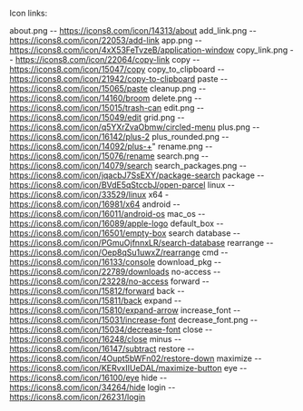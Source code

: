 Icon links:

about.png -- https://icons8.com/icon/14313/about
add_link.png -- https://icons8.com/icon/22053/add-link
app.png -- https://icons8.com/icon/4xX53FeTvzeB/application-window
copy_link.png -- https://icons8.com/icon/22064/copy-link
copy -- https://icons8.com/icon/15047/copy
copy_to_clipboard -- https://icons8.com/icon/21942/copy-to-clipboard
paste --https://icons8.com/icon/15065/paste
cleanup.png -- https://icons8.com/icon/14160/broom
delete.png -- https://icons8.com/icon/15015/trash-can
edit.png -- https://icons8.com/icon/15049/edit
grid.png -- https://icons8.com/icon/q5YXrZvaObmw/circled-menu
plus.png -- https://icons8.com/icon/16142/plus-2
plus_rounded.png -- https://icons8.com/icon/14092/plus-+"
rename.png -- https://icons8.com/icon/15076/rename
search.png -- https://icons8.com/icon/14079/search
search_packages.png -- https://icons8.com/icon/jqacbJ7SsEXY/package-search
package -- https://icons8.com/icon/BVdE5qStccbJ/open-parcel
linux -- https://icons8.com/icon/33529/linux
x64 - https://icons8.com/icon/16981/x64
android  -- https://icons8.com/icon/16011/android-os
mac_os -- https://icons8.com/icon/16089/apple-logo
default_box -- https://icons8.com/icon/16501/empty-box
search database -- https://icons8.com/icon/PGmuOjfnnxLR/search-database
rearrange --  https://icons8.com/icon/Oep8qSu1uwxZ/rearrange
cmd -- https://icons8.com/icon/16133/console
download_pkg -- https://icons8.com/icon/22789/downloads
no-access -- https://icons8.com/icon/23228/no-access
forward -- https://icons8.com/icon/15812/forward
back -- https://icons8.com/icon/15811/back
expand -- https://icons8.com/icon/15810/expand-arrow
increase_font -- https://icons8.com/icon/15031/increase-font
decrease_font.png -- https://icons8.com/icon/15034/decrease-font
close -- https://icons8.com/icon/16248/close
minus -- https://icons8.com/icon/16147/subtract
restore -- https://icons8.com/icon/4Oupt5bWFn02/restore-down
maximize --https://icons8.com/icon/KERvxIIUeDAL/maximize-button
eye -- https://icons8.com/icon/16100/eye
hide -- https://icons8.com/icon/34264/hide
login --https://icons8.com/icon/26231/login